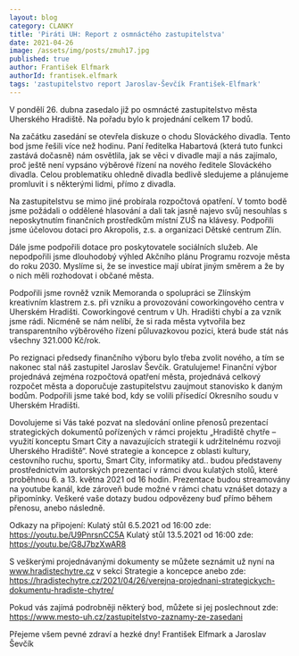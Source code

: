 ```yaml
---
layout: blog
category: CLANKY
title: 'Piráti UH: Report z osmnáctého zastupitelstva'
date: 2021-04-26
image: /assets/img/posts/zmuh17.jpg
published: true
author: František Elfmark
authorId: frantisek.elfmark
tags: 'zastupitelstvo report Jaroslav-Ševčík František-Elfmark'
---
```

V pondělí 26. dubna zasedalo již po osmnácté zastupitelstvo města Uherského Hradiště. Na pořadu bylo k projednání celkem 17 bodů.

Na začátku zasedání se otevřela diskuze o chodu Slováckého divadla. Tento bod jsme řešili více než hodinu. Paní ředitelka Habartová (která tuto funkci zastává dočasně) nám osvětlila, jak se věci v divadle mají a nás zajímalo, proč ještě není vypsáno výběrové řízení na nového ředitele Slováckého divadla. Celou problematiku ohledně divadla bedlivě sledujeme a plánujeme promluvit i s některými lidmi, přímo z divadla. 

Na zastupitelstvu se mimo jiné probírala rozpočtová opatření. V tomto bodě jsme požádali o oddělené hlasování a dali tak jasně najevo svůj nesouhlas s neposkytnutím finančních prostředkům místní ZUŠ na klávesy. Podpořili jsme účelovou dotaci pro Akropolis, z.s. a organizaci Dětské centrum Zlín. 

Dále jsme podpořili dotace pro poskytovatele sociálních služeb. Ale nepodpořili jsme dlouhodobý výhled Akčního plánu Programu rozvoje města do roku 2030. Myslíme si, že se investice mají ubírat jiným směrem a že by o nich měli rozhodovat i občané města.

Podpořili jsme rovněž vznik Memoranda o spolupráci se Zlínským kreativním klastrem z.s. při vzniku a provozování coworkingového centra v Uherském Hradišti. Coworkingové centrum v Uh. Hradišti chybí a za vznik jsme rádi. Nicméně se nám nelíbí, že si rada města vytvořila bez transparentního výběrového řízení půluvazkovou pozici, která bude stát nás všechny 321.000 Kč/rok. 

Po rezignaci předsedy finančního výboru bylo třeba zvolit nového, a tím se nakonec stal náš zastupitel Jaroslav Ševčík. Gratulujeme! Finanční výbor projednává zejména rozpočtová opatření města, projednává celkový rozpočet města a doporučuje zastupitelstvu zaujmout stanovisko k daným bodům.
Podpořili jsme také bod, kdy se volili přísedící Okresního soudu v Uherském Hradišti.

Dovolujeme si Vás také pozvat na sledování online přenosů prezentací strategických dokumentů pořízených v rámci projektu „Hradiště chytře – využití konceptu Smart City a navazujících strategií k udržitelnému rozvoji Uherského Hradiště“. Nové strategie a koncepce z oblasti kultury, cestovního ruchu, sportu, Smart City, informatiky atd.. budou představeny prostřednictvím autorských prezentací  v rámci dvou kulatých stolů, které proběhnou 6. a 13. května 2021 od 16 hodin.  Prezentace budou streamovány na youtube kanál, kde zároveň bude možné v rámci chatu vznášet dotazy a připomínky. Veškeré vaše dotazy budou odpovězeny buď přímo během přenosu, anebo následně.
 
Odkazy na připojení:
Kulatý stůl 6.5.2021 od 16:00 zde:  https://youtu.be/U9PnrsnCC5A
Kulatý stůl 13.5.2021 od 16:00 zde: https://youtu.be/G8J7bzXwAR8

S veškerými projednávanými dokumenty se můžete seznámit už nyní na www.hradistechytre.cz v sekci Strategie a koncepce anebo zde: https://hradistechytre.cz/2021/04/26/verejna-projednani-strategickych-dokumentu-hradiste-chytre/


Pokud vás zajímá podrobněji některý bod, můžete si jej poslechnout zde: https://www.mesto-uh.cz/zastupitelstvo-zaznamy-ze-zasedani


Přejeme všem pevné zdraví a hezké dny!
František Elfmark a Jaroslav Ševčík


